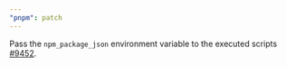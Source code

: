 ```yaml
---
"pnpm": patch
---
```


Pass the `npm_package_json` environment variable to the executed scripts [#9452](https://github.com/pnpm/pnpm/issues/9452).
